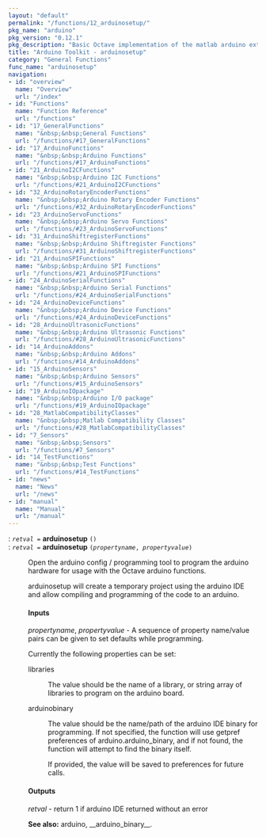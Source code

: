 ```yaml
---
layout: "default"
permalink: "/functions/12_arduinosetup/"
pkg_name: "arduino"
pkg_version: "0.12.1"
pkg_description: "Basic Octave implementation of the matlab arduino extension,  allowing communication to a programmed arduino board to control its  hardware."
title: "Arduino Toolkit - arduinosetup"
category: "General Functions"
func_name: "arduinosetup"
navigation:
- id: "overview"
  name: "Overview"
  url: "/index"
- id: "Functions"
  name: "Function Reference"
  url: "/functions"
- id: "17_GeneralFunctions"
  name: "&nbsp;&nbsp;General Functions"
  url: "/functions/#17_GeneralFunctions"
- id: "17_ArduinoFunctions"
  name: "&nbsp;&nbsp;Arduino Functions"
  url: "/functions/#17_ArduinoFunctions"
- id: "21_ArduinoI2CFunctions"
  name: "&nbsp;&nbsp;Arduino I2C Functions"
  url: "/functions/#21_ArduinoI2CFunctions"
- id: "32_ArduinoRotaryEncoderFunctions"
  name: "&nbsp;&nbsp;Arduino Rotary Encoder Functions"
  url: "/functions/#32_ArduinoRotaryEncoderFunctions"
- id: "23_ArduinoServoFunctions"
  name: "&nbsp;&nbsp;Arduino Servo Functions"
  url: "/functions/#23_ArduinoServoFunctions"
- id: "31_ArduinoShiftregisterFunctions"
  name: "&nbsp;&nbsp;Arduino Shiftregister Functions"
  url: "/functions/#31_ArduinoShiftregisterFunctions"
- id: "21_ArduinoSPIFunctions"
  name: "&nbsp;&nbsp;Arduino SPI Functions"
  url: "/functions/#21_ArduinoSPIFunctions"
- id: "24_ArduinoSerialFunctions"
  name: "&nbsp;&nbsp;Arduino Serial Functions"
  url: "/functions/#24_ArduinoSerialFunctions"
- id: "24_ArduinoDeviceFunctions"
  name: "&nbsp;&nbsp;Arduino Device Functions"
  url: "/functions/#24_ArduinoDeviceFunctions"
- id: "28_ArduinoUltrasonicFunctions"
  name: "&nbsp;&nbsp;Arduino Ultrasonic Functions"
  url: "/functions/#28_ArduinoUltrasonicFunctions"
- id: "14_ArduinoAddons"
  name: "&nbsp;&nbsp;Arduino Addons"
  url: "/functions/#14_ArduinoAddons"
- id: "15_ArduinoSensors"
  name: "&nbsp;&nbsp;Arduino Sensors"
  url: "/functions/#15_ArduinoSensors"
- id: "19_ArduinoIOpackage"
  name: "&nbsp;&nbsp;Arduino I/O package"
  url: "/functions/#19_ArduinoIOpackage"
- id: "28_MatlabCompatibilityClasses"
  name: "&nbsp;&nbsp;Matlab Compatibility Classes"
  url: "/functions/#28_MatlabCompatibilityClasses"
- id: "7_Sensors"
  name: "&nbsp;&nbsp;Sensors"
  url: "/functions/#7_Sensors"
- id: "14_TestFunctions"
  name: "&nbsp;&nbsp;Test Functions"
  url: "/functions/#14_TestFunctions"
- id: "news"
  name: "News"
  url: "/news"
- id: "manual"
  name: "Manual"
  url: "/manual"
---
```

<dl class="first-deftypefn">
<dt class="deftypefn" id="index-arduinosetup"><span class="category-def">: </span><span><code class="def-type"><var class="var">retval</var> =</code> <strong class="def-name">arduinosetup</strong> <code class="def-code-arguments">()</code><a class="copiable-link" href='#index-arduinosetup'></a></span></dt>
<dt class="deftypefnx def-cmd-deftypefn" id="index-arduinosetup-1"><span class="category-def">: </span><span><code class="def-type"><var class="var">retval</var> =</code> <strong class="def-name">arduinosetup</strong> <code class="def-code-arguments">(<var class="var">propertyname</var>, <var class="var">propertyvalue</var>)</code><a class="copiable-link" href='#index-arduinosetup-1'></a></span></dt>
<dd><p>Open the arduino config / programming tool to program the arduino hardware for usage with
 the Octave arduino functions.
</p>
<p>arduinosetup will create a temporary project  using the arduino IDE and allow 
 compiling and programming of the code to an arduino. 
</p>
<h4 class="subsubheading" id="Inputs">Inputs</h4>
 
<p><var class="var">propertyname</var>, <var class="var">propertyvalue</var> - A sequence of property name/value pairs can be given
 to set defaults while programming.
</p>
<p>Currently the following properties can be set:
 </p><dl class="table">
<dt>libraries</dt>
<dd><p>The value should be the name of a library, or string array of libraries to program on the
 arduino board.
 </p></dd>
<dt>arduinobinary</dt>
<dd><p>The value should be the name/path of the arduino IDE binary for programming. If not specified,
 the function will use getpref preferences of arduino.arduino_binary, and if not found, the
 function will attempt to find the binary itself.
</p>
<p>If provided, the value will be saved to preferences for future calls.
 </p></dd>
</dl>

<h4 class="subsubheading" id="Outputs">Outputs</h4>
<p><var class="var">retval</var> - return 1 if arduino IDE returned without an error
</p>

<p><strong class="strong">See also:</strong> arduino, __arduino_binary__.
 </p></dd></dl>